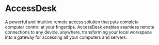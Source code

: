 # AccessDesk
A powerful and intuitive remote access solution that puts complete computer control at your fingertips. AccessDesk enables seamless remote connections to any device, anywhere, transforming your local workspace into a gateway for accessing all your computers and servers.
